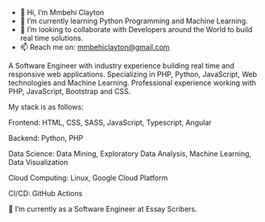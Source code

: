 - 👋 Hi, I’m Mmbehi Clayton
- 🌱 I’m currently learning Python Programming and Machine Learning. 
- 💞️ I’m looking to collaborate with Developers around the World to build real time solutions.
- 📫 Reach me on: mmbehiclayton@gmail.com

A Software Engineer with industry experience building real time and responsive web applications. Specializing in PHP, Python, JavaScript, Web technologies and Machine Learning. 
Professional experience working with PHP, JavaScript, Bootstrap and CSS.

My stack is as follows:

Frontend: HTML, CSS, SASS, JavaScript, Typescript, Angular

Backend: Python, PHP

Data Science: Data Mining, Exploratory Data Analysis, Machine Learning, Data Visualization

Cloud Computing: Linux, Google Cloud Platform

CI/CD: GitHub Actions

🔭 I’m currently as a Software Engineer at Essay Scribers.
<!---
mmbehiclayton/mmbehiclayton is a ✨ special ✨ repository because its `README.md` (this file) appears on your GitHub profile.
You can click the Preview link to take a look at your changes.
--->
